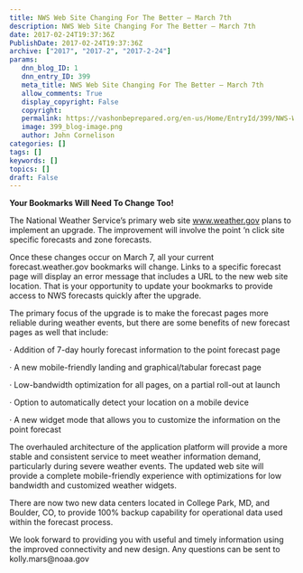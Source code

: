 ```yaml
---
title: NWS Web Site Changing For The Better – March 7th
description: NWS Web Site Changing For The Better – March 7th
date: 2017-02-24T19:37:36Z
PublishDate: 2017-02-24T19:37:36Z
archive: ["2017", "2017-2", "2017-2-24"]
params:
   dnn_blog_ID: 1
   dnn_entry_ID: 399
   meta_title: NWS Web Site Changing For The Better – March 7th
   allow_comments: True
   display_copyright: False
   copyright: 
   permalink: https://vashonbeprepared.org/en-us/Home/EntryId/399/NWS-Web-Site-Changing-For-The-Better-ndash-March-7th
   image: 399_blog-image.png
   author: John Cornelison
categories: []
tags: []
keywords: []
topics: []
draft: False
---
```


<p><b>Your Bookmarks Will Need To Change Too!</b></p>  <p>The National Weather Service’s primary web site <a href="http://www.weather.gov">www.weather.gov</a> plans to implement an upgrade. The improvement will involve the point ‘n click site specific forecasts and zone forecasts. </p>  <p>Once these changes occur on March 7, all your current forecast.weather.gov bookmarks will change. Links to a specific forecast page will display an error message that includes a URL to the new web site location. That is your opportunity to update your bookmarks to provide access to NWS forecasts quickly after the upgrade. </p>  <p>The primary focus of the upgrade is to make the forecast pages more reliable during weather events, but there are some benefits of new forecast pages as well that include:</p>  <p>· Addition of 7-day hourly forecast information to the point forecast page</p>  <p>· A new mobile-friendly landing and graphical/tabular forecast page</p>  <p>· Low-bandwidth optimization for all pages, on a partial roll-out at launch</p>  <p>· Option to automatically detect your location on a mobile device</p>  <p>· A new widget mode that allows you to customize the information on the point forecast</p>  <p>The overhauled architecture of the application platform will provide a more stable and consistent service to meet weather information demand, particularly during severe weather events. The updated web site will provide a complete mobile-friendly experience with optimizations for low bandwidth and customized weather widgets. </p>  <p>There are now two new data centers located in College Park, MD, and Boulder, CO, to provide 100% backup capability for operational data used within the forecast process.&#160; </p>  <p>We look forward to providing you with useful and timely information using the improved connectivity and new design. Any questions can be sent to <a>kolly.mars@noaa.gov</a></p>
